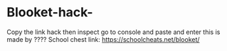 # Blooket-hack-
Copy the link hack then inspect go to console and paste and enter
   this is made by ????
School chest link: https://schoolcheats.net/blooket/
